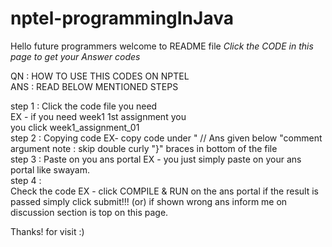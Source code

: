 # nptel-programmingInJava
Hello future programmers welcome to README file
*Click the CODE in this page to get your Answer codes*

QN  : HOW TO USE THIS CODES ON NPTEL                                    
ANS : READ BELOW MENTIONED STEPS
                                               
step 1 :
   Click the code file you need                                                    
   EX - if you need week1 1st assignment you                   
        you click week1_assignment_01                               
step 2 :
   Copying code
   EX- copy code under " // Ans given below "comment argument
   note : skip double curly "}" braces in bottom of the file                           
step 3 :
   Paste on you ans portal
   EX - you just simply paste on your ans portal
        like swayam.                                           
step 4 :                                          
   Check the code
   EX - click COMPILE & RUN on the ans portal
        if the result is passed simply click submit!!!
      (or)
        if shown wrong ans inform me on discussion section
        is top on this page.
 
 Thanks! for visit :)
